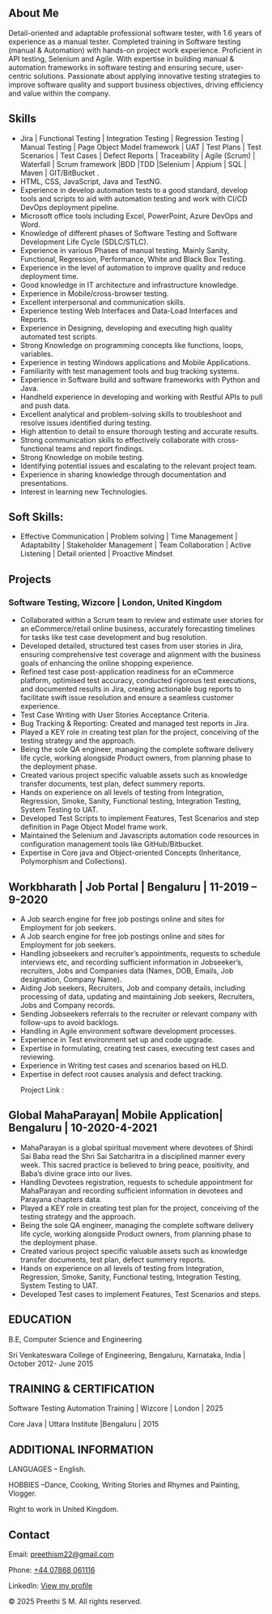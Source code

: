 
<html lang="en">
  <body>
  <section>
    <h2>About Me</h2>
    <p>Detail-oriented and adaptable professional software tester, with 1.6 years of experience as a manual tester. Completed training in Software testing (manual & Automation) with hands-on project work experience. Proficient in API testing, Selenium and Agile. With expertise in building manual & automation frameworks in software testing and ensuring secure, user-centric solutions. Passionate about applying innovative testing strategies to improve software quality and support business objectives, driving efficiency and value within the company.</p>
  </section>

  <section>
    <h2>Skills</h2>
    <ul>
      <li>Jira | Functional Testing | Integration Testing | Regression Testing | Manual Testing | Page Object Model framework | UAT | Test Plans | Test Scenarios | Test Cases | Defect Reports | Traceability | Agile (Scrum) | Waterfall | Scrum framework |BDD |TDD |Selenium | Appium | SQL | Maven | GIT/BitBucket .</li>
 <li>	HTML, CSS, JavaScript, Java and TestNG.</li>
 <li>	Experience in develop automation tests to a good standard, develop tools and scripts to aid with automation testing and work with CI/CD DevOps deployment pipeline.</li>
 <li>	Microsoft office tools including Excel, PowerPoint, Azure DevOps and Word.</li>
 <li>	Knowledge of different phases of Software Testing and Software Development Life Cycle (SDLC/STLC).</li>
 <li>	Experience in various Phases of manual testing. Mainly Sanity, Functional, Regression, Performance, White and Black Box Testing.</li>
 <li>	Experience in the level of automation to improve quality and reduce deployment time.</li>
 <li>	Good knowledge in IT architecture and infrastructure knowledge.</li>
 <li>	Experience in Mobile/cross-browser testing.</li>
 <li>	Excellent interpersonal and communication skills.</li>
 <li>	Experience testing Web Interfaces and Data-Load Interfaces and Reports.</li>
 <li>	Experience in Designing, developing and executing high quality automated test scripts.</li>
 <li>	Strong Knowledge on programming concepts like functions, loops, variables.</li>
 <li>	Experience in testing Windows applications and Mobile Applications.</li>
 <li>	Familiarity with test management tools and bug tracking systems.</li>
 <li>	Experience in Software build and software frameworks with Python and Java.</li>
 <li>	Handheld experience in developing and working with Restful APIs to pull and push data.</li>
 <li>	Excellent analytical and problem-solving skills to troubleshoot and resolve issues identified during testing.</li>
 <li>	High attention to detail to ensure thorough testing and accurate results.</li>
 <li>	Strong communication skills to effectively collaborate with cross-functional teams and report findings.</li>
 <li>	Strong Knowledge on mobile testing.</li>
 <li>	Identifying potential issues and escalating to the relevant project team.</li>
 <li>	Experience in sharing knowledge through documentation and presentations.</li>
 <li>	Interest in learning new Technologies.</li>
    </ul>
  </section>

<section>
    <h2>Soft Skills:</h2>
    <ul>
      <li>Effective Communication | Problem solving | Time Management | Adaptability | Stakeholder Management | Team Collaboration | Active Listening | Detail oriented | Proactive Mindset</li>
    </ul>
  </section>

  <section>
    <h2>Projects</h2>
    <h3>Software Testing, Wizcore | London, United Kingdom</h3>                                                                                                  
    <ul>
      <li>Collaborated within a Scrum team to review and estimate user stories for an eCommerce/retail online business, accurately forecasting timelines for tasks like test case development and bug resolution.</li>
 <li>	Developed detailed, structured test cases from user stories in Jira, ensuring comprehensive test coverage and alignment with the business goals of enhancing the online shopping experience.</li>
 <li>	Refined test case post-application readiness for an eCommerce platform, optimised test accuracy, conducted rigorous test executions, and documented results in Jira, creating actionable bug reports to facilitate swift issue resolution and ensure a seamless customer experience.</li>
 <li>	Test Case Writing with User Stories Acceptance Criteria.</li>
 <li>	Bug Tracking & Reporting: Created and managed test reports in Jira.</li>
 <li>	Played a KEY role in creating test plan for the project, conceiving of the testing strategy and the approach.</li>
 <li>	Being the sole QA engineer, managing the complete software delivery life cycle, working alongside Product owners, from planning phase to the deployment phase.</li>
 <li> Created various project specific valuable assets such as knowledge transfer documents, test plan, defect summery reports.</li>
 <li> Hands on experience on all levels of testing from Integration, Regression, Smoke, Sanity, Functional testing, Integration Testing, System Testing to UAT.</li>
 <li> Developed Test Scripts to implement Features, Test Scenarios and step definition in Page Object Model frame work.</li>
 <li> Maintained the Selenium and Javascripts automation code resources in configuration management tools like GitHub/Bitbucket.</li>
 <li> Expertise in Core java and Object-oriented Concepts (Inheritance, Polymorphism and Collections).</li>
    </ul>
  </section>

  <section>
    <h2>Workbharath | Job Portal | Bengaluru | 11-2019 – 9-2020</h2>
    <ul>
      <li>A Job search engine for free job postings online and sites for Employment for job seekers.</li>
<li>A Job search engine for free job postings online and sites for Employment for job seekers.</li>
<li>Handling jobseekers and recruiter’s appointments, requests to schedule interviews etc, and recording sufficient information in Jobseeker’s, recruiters, Jobs and Companies data (Names, DOB, Emails, Job designation, Company Name).</li>
<li>Aiding Job seekers, Recruiters, Job and company details, including processing of data, updating and maintaining Job seekers, Recruiters, Jobs and Company records.</li>
<li>Sending Jobseekers referrals to the recruiter or relevant company with follow-ups to avoid backlogs.</li>
<li>Handling in Agile environment software development processes. </li>
<li>Experience in Test environment set up and code upgrade. </li>
<li>Expertise in formulating, creating test cases, executing test cases and reviewing. </li>
<li>Experience in Writing test cases and scenarios based on HLD.</li>
<li>Expertise in defect root causes analysis and defect tracking.</li>
<p> Project Link :</p> <a href = "https://github.com/Preethism/Workbharath-Excel/blob/main/Work%20Bharath%20Web.xlsx"></a>
</ul>
  </section>

 <section>
    <h2>Global MahaParayan| Mobile Application| Bengaluru | 10-2020-4-2021</h2>
    <ul>
      <li>MahaParayan is a global spiritual movement where devotees of Shirdi Sai Baba read the Shri Sai Satcharitra in a disciplined manner every week. This sacred practice is believed to bring peace, positivity, and Baba’s divine grace into our lives.</li>
<li>	Handling Devotees registration, requests to schedule appointment for MahaParayan and recording sufficient information in devotees and Parayana chapters data.</li>
<li>	Played a KEY role in creating test plan for the project, conceiving of the testing strategy and the approach.</li>
<li>	Being the sole QA engineer, managing the complete software delivery life cycle, working alongside Product owners, from planning phase to the deployment phase.</li>
<li>	Created various project specific valuable assets such as knowledge transfer documents, test plan, defect summery reports.</li>
<li>	Hands on experience on all levels of testing from Integration, Regression, Smoke, Sanity, Functional testing, Integration Testing, System Testing to UAT.</li>
<li>	Developed Test cases to implement Features, Test Scenarios and steps.</li>
 </ul>
  </section>

  <section>
    <h2>EDUCATION</h2>
    <p>B.E, Computer Science and Engineering </p>
    <p>Sri Venkateswara College of Engineering, Bengaluru, Karnataka, India | October 2012- June 2015</p>
  </section>

   <section>
    <h2>TRAINING & CERTIFICATION </h2>
    <p>Software Testing Automation Training | Wizcore | London | 2025 </p>
    <p>Core Java | Uttara Institute |Bengaluru | 2015</p>
  </section>

 <section>
    <h2>ADDITIONAL INFORMATION</h2>
    <p>LANGUAGES – English.</p>
    <p>HOBBIES –Dance, Cooking, Writing Stories and Rhymes and Painting, Vlogger.</p>
   <p>Right to work in United Kingdom.</p>
  </section>

  <section>
    <h2>Contact</h2>
    <p>Email: <a href="mailto:preethism22@gmail.com">preethism22@gmail.com</a></p>
    <p>Phone: <a href="tel:+447868061116">+44 07868 061116</a></p>
    <p>LinkedIn: <a href="https://www.linkedin.com/in/preethi-sakaleshpura-manjunatha-7bb494288" target="_blank">View my profile</a></p>
  </section>

  <footer>
    <p>© 2025 Preethi S M. All rights reserved.</p>
  </footer>
</body>
</html>

